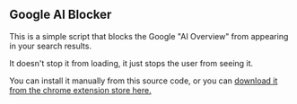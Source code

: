## Google AI Blocker

This is a simple script that blocks the Google "AI Overview" from appearing in your search results.

It doesn't stop it from loading, it just stops the user from seeing it. 

You can install it manually from this source code, or you can [download it from the chrome extension store here.](https://chromewebstore.google.com/detail/google-ai-results-blocker/cnnlcgcbchhbgagkiaphfoiglddejnbh)